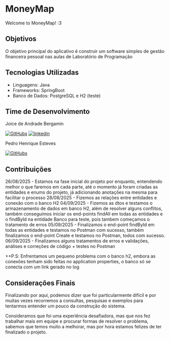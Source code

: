 
# MoneyMap
Welcome to MoneyMap! :3
## Objetivos

O objetivo principal do aplicativo é construir um software simples de gestão financeira pessoal nas aulas de Laboratório de Programação
## Tecnologias Utilizadas

* Linguagens: Java
* Frameworks: SpringBoot
* Banco de Dados: PostgreSQL e H2 (teste)

## Time de Desenvolvimento
Joice de Andrade Bergamin

[![GitHubs](https://img.shields.io/badge/GitHub-000?style=for-the-badge&logo=ko-fi&logoColor=white)](https://github.com/JoiceBergamin)
[![linkedin](https://img.shields.io/badge/linkedin-0A66C2?style=for-the-badge&logo=linkedin&logoColor=white)](https://www.linkedin.com/in/joice-bergamin/)

Pedro Henrique Esteves

[![GitHubs](https://img.shields.io/badge/GitHub-000?style=for-the-badge&logo=ko-fi&logoColor=white)](https://github.com/PedroHrEs)
## Contribuições

26/08/2025 - Estamos na fase inicial do projeto por enquanto, entendendo melhor o que faremos em cada parte, até o momento já foram criadas as entidades e enums do projeto, já adicionando anotações na mesma para facilitar o processo
28/08/2025 - Fizemos as relações entre entidades e conexão com o banco H2
04/09/2025 - Fizemos as dtos e testamos o armazenamento de dados em banco H2, além de resolver alguns conflitos, também conseguimos iniciar os end-points findAll em todas as entidades e o findById na entidade Banco para teste, pois tambem
começamos o tratamento de erros
05/09/2025 - Finalizamos o end-point findById em todas as entidades e testamos no Postman com sucesso, também finalizamos o end-point Create e testamos no Postman, todos com sucesso.
06/09/2025 - Finalizamos alguns tratamentos de erros e validações, análises e correções de código + testes no Postman

++P.S: Enfrentamos um pequeno problema com o banco h2, embora as conexões tenham sido feitas no application properties, o banco só se conecta com um link gerado no log

## Considerações Finais

Finalizando por aqui, podemos dizer que foi particularmente difícil e por muitas vezes recorremos a consultas, pesquisas e exemplos para tentarmos entender um pouco da construção do sistema.

Consideramos que foi uma experiência desafiadora, mas que nos fez trabalhar mais em equipe e procurar formas de resolver o problema, sabemos que temos muito a melhorar, mas por hora estamos felizes de ter finalizado o projeto.